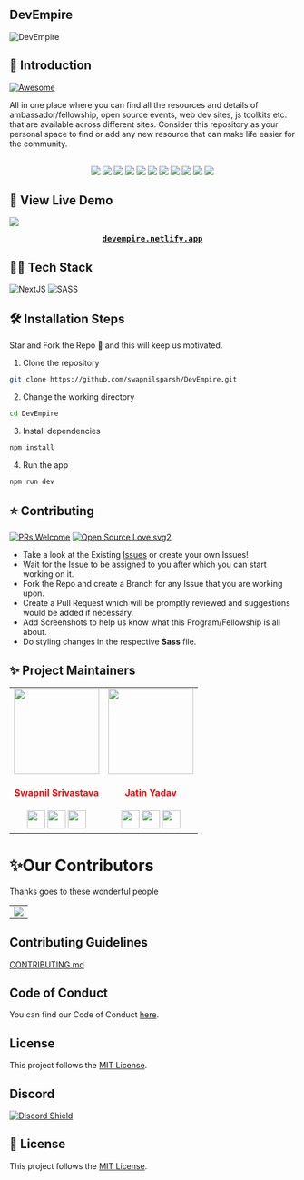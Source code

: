 ## DevEmpire
![DevEmpire](https://github.com/swapnilsparsh/DevEmpire/blob/v2/public/images/DevEmpire.png)

## 📌 Introduction

<a href="https://awesome.re" target="_blank" rel="noopener noreferrer">
  <img src="https://awesome.re/badge.svg" alt="Awesome" />
</a>

All in one place where you can find all the resources and details of ambassador/fellowship, open source events, web dev sites, js toolkits  etc. that are available across different sites. Consider this repository as your personal space to find or add any new resource that can make life easier for the community.
<div align="center">
<!-- <img src="https://forthebadge.com/images/badges/built-with-love.svg" />
<img src="https://forthebadge.com/images/badges/uses-brains.svg" />
<img src="https://forthebadge.com/images/badges/powered-by-responsibility.svg" /> -->
   <br>
<img src="https://img.shields.io/github/repo-size/swapnilsparsh/DevEmpire" />
	<img src="https://img.shields.io/github/issues/swapnilsparsh/DevEmpire" />
	<img src="https://img.shields.io/github/issues-raw/swapnilsparsh/DevEmpire" />
	<img src="https://img.shields.io/github/issues-pr/swapnilsparsh/DevEmpire" />
	<img src="https://img.shields.io/github/issues-closed-raw/swapnilsparsh/DevEmpire" />
	<img src="https://img.shields.io/github/issues-pr-closed-raw/swapnilsparsh/DevEmpire" />
	<img src="https://img.shields.io/github/license/swapnilsparsh/DevEmpire" />
	<img src="https://img.shields.io/github/forks/swapnilsparsh/DevEmpire" />
	<img src="https://img.shields.io/github/stars/swapnilsparsh/DevEmpire" />
	<img src="https://img.shields.io/github/contributors/swapnilsparsh/DevEmpire" />
	<img src="https://img.shields.io/github/last-commit/swapnilsparsh/DevEmpire" />
	</div>
	
	
##  🚀 View Live Demo
<img src="https://img.shields.io/badge/website-up-greene" />
<pre><center><a href="https://devempire.netlify.app/"><b>devempire.netlify.app</b></a></center></pre>

## 👨‍💻 Tech Stack
<a href="https://nextjs.org/docs" target="_blank" rel="noopener noreferrer">
  <img src="https://img.shields.io/badge/Next-black?style=for-the-badge&logo=next.js&logoColor=white" alt="NextJS" />
</a>

<a href="https://sass-lang.com/" target="_blank" rel="noopener noreferrer">
  <img src="https://img.shields.io/badge/SASS-hotpink.svg?style=for-the-badge&logo=SASS&logoColor=white" alt="SASS" />
</a>

## 🛠️ Installation Steps
Star and Fork the Repo 🌟 and this will keep us motivated.

1. Clone the repository

```bash
git clone https://github.com/swapnilsparsh/DevEmpire.git
```

2. Change the working directory

```bash
cd DevEmpire
```

3. Install dependencies

```bash
npm install
```

4. Run the app

```bash
npm run dev
```

## ⭐ Contributing
[![PRs Welcome](https://img.shields.io/badge/PRs-welcome-brightgreen.svg?style=flat-square)](http://makeapullrequest.com)
[![Open Source Love svg2](https://badges.frapsoft.com/os/v2/open-source.svg?v=103)](https://github.com/ellerbrock/open-source-badges/)

- Take a look at the Existing [Issues](https://github.com/swapnilsparsh/DevEmpire/issues) or create your own Issues!
- Wait for the Issue to be assigned to you after which you can start working on it.
- Fork the Repo and create a Branch for any Issue that you are working upon.
- Create a Pull Request which will be promptly reviewed and suggestions would be added if necessary.
- Add Screenshots to help us know what this Program/Fellowship is all about.
- Do styling changes in the respective **Sass** file.


## ✨ Project Maintainers

<table>
<tr>
<td align="center"><a href="https://github.com/swapnilsparsh"><img src="https://avatars.githubusercontent.com/u/69387608?v=4" width=150px height=150px /></a></br> <h4 style="color:red;">Swapnil Srivastava</h4>
<a href="https://swapnilsparsh.github.io/"><img src="https://img.icons8.com/fluency/50/000000/link.png" width="32px" height="32px"></a>
<a href="https://www.linkedin.com/in/swapnil-srivastava-sparsh/"><img src="https://img.icons8.com/fluency/50/000000/linkedin.png" width="32px" height="32px"></a>
<a href="https://www.x.com/swapnilsparsh/"><img src="https://img.icons8.com/color/48/000000/twitterx.png" width="32px" height="32px"></a></td>

<td align="center" ><a href="https://github.com/jatiinyadav"><img src="https://avatars.githubusercontent.com/u/73248007?v=4" width=150px height=150px /></a></br> <h4 style="color:red;">Jatin Yadav</h4>
<a href="https://jatiinyadav.github.io/"><img src="https://img.icons8.com/fluency/50/000000/link.png" width="32px" height="32px"></a>
<a href="https://www.linkedin.com/in/jatiinyadav/"><img src="https://img.icons8.com/fluency/50/000000/linkedin.png" width="32px" height="32px"></a>
<a href="https://www.x.com/jatiin_yadav/"><img src="https://img.icons8.com/color/48/000000/twitterx.png" width="32px" height="32px"></a></td>

</tr>
</table>


# ✨Our Contributors

Thanks goes to these wonderful people

<!-- ALL-CONTRIBUTORS-LIST:START - Do not remove or modify this section -->
<table>
	<tr>
		<td>
      <a href="https://github.com/swapnilsparsh/DevEmpire/graphs/contributors">
        <img src="https://contrib.rocks/image?repo=swapnilsparsh/DevEmpire" />
      </a>
		</td>
	</tr>
</table>

## Contributing Guidelines

[CONTRIBUTING.md](/CONTRIBUTING.md)

## Code of Conduct

You can find our Code of Conduct [here](/CODE_OF_CONDUCT.md).

## License

This project follows the [MIT License](/LICENSE).

## Discord

[![Discord Shield](https://discordapp.com/api/guilds/890878491766181909/widget.png?style=shield)](https://discord.com/invite/V4W4Z4sTmh)


## 📃 License

This project follows the [MIT License](/LICENSE).
